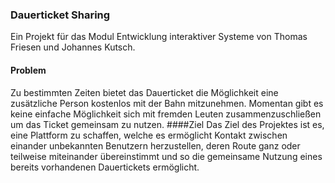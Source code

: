 ### Dauerticket Sharing
Ein Projekt für das Modul Entwicklung interaktiver Systeme von Thomas Friesen und Johannes Kutsch.
#### Problem
Zu bestimmten Zeiten bietet das Dauerticket die Möglichkeit eine zusätzliche Person kostenlos mit der Bahn mitzunehmen. Momentan gibt es keine einfache Möglichkeit sich mit fremden Leuten zusammenzuschließen um das Ticket gemeinsam zu nutzen.
####Ziel
Das Ziel des Projektes ist es, eine Plattform zu schaffen, welche es ermöglicht Kontakt zwischen einander unbekannten Benutzern herzustellen, deren Route ganz oder teilweise miteinander übereinstimmt und so die gemeinsame Nutzung eines bereits vorhandenen Dauertickets ermöglicht.

